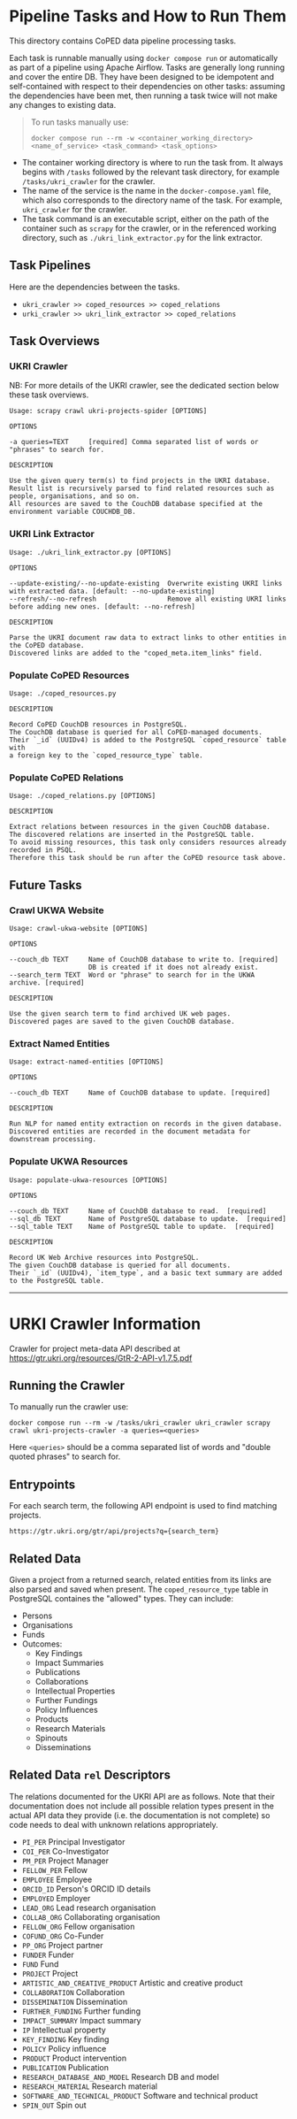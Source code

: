 # Pipeline Tasks and How to Run Them

This directory contains CoPED data pipeline processing tasks.

Each task is runnable manually using `docker compose run` or automatically as part of a pipeline using Apache Airflow. Tasks are generally long running and cover the entire DB. They have been designed to be idempotent and self-contained with respect to their dependencies on other tasks: assuming the dependencies have been met, then running a task twice will not make any changes to existing data.

> To run tasks manually use:
> 
> `docker compose run --rm -w <container_working_directory> <name_of_service> <task_command> <task_options>`

- The container working directory is where to run the task from. It always begins with `/tasks` followed by the relevant task directory, for example `/tasks/ukri_crawler` for the crawler.
- The name of the service is the name in the `docker-compose.yaml` file, which also corresponds to the directory name of the task. For example, `ukri_crawler` for the crawler.
- The task command is an executable script, either on the path of the container such as `scrapy` for the crawler, or in the referenced working directory, such as `./ukri_link_extractor.py` for the link extractor.

## Task Pipelines

Here are the dependencies between the tasks.

- `ukri_crawler >> coped_resources >> coped_relations`
- `urki_crawler >> ukri_link_extractor >> coped_relations`

## Task Overviews

### UKRI Crawler

NB: For more details of the UKRI crawler, see the dedicated section below these task overviews.

```
Usage: scrapy crawl ukri-projects-spider [OPTIONS]

OPTIONS

-a queries=TEXT     [required] Comma separated list of words or "phrases" to search for.

DESCRIPTION

Use the given query term(s) to find projects in the UKRI database.
Result list is recursively parsed to find related resources such as people, organisations, and so on.
All resources are saved to the CouchDB database specified at the environment variable COUCHDB_DB.
```


### UKRI Link Extractor

```
Usage: ./ukri_link_extractor.py [OPTIONS]

OPTIONS

--update-existing/--no-update-existing  Overwrite existing UKRI links with extracted data. [default: --no-update-existing]
--refresh/--no-refresh                  Remove all existing UKRI links before adding new ones. [default: --no-refresh]

DESCRIPTION

Parse the UKRI document raw data to extract links to other entities in the CoPED database.
Discovered links are added to the "coped_meta.item_links" field. 
```

### Populate CoPED Resources

```
Usage: ./coped_resources.py

DESCRIPTION

Record CoPED CouchDB resources in PostgreSQL.
The CouchDB database is queried for all CoPED-managed documents.
Their `_id` (UUIDv4) is added to the PostgreSQL `coped_resource` table with
a foreign key to the `coped_resource_type` table.
``` 

### Populate CoPED Relations

```
Usage: ./coped_relations.py [OPTIONS]

DESCRIPTION

Extract relations between resources in the given CouchDB database.
The discovered relations are inserted in the PostgreSQL table.
To avoid missing resources, this task only considers resources already recorded in PSQL.
Therefore this task should be run after the CoPED resource task above.
```

## Future Tasks

### Crawl UKWA Website

```
Usage: crawl-ukwa-website [OPTIONS]

OPTIONS

--couch_db TEXT     Name of CouchDB database to write to. [required]
                    DB is created if it does not already exist.
--search_term TEXT  Word or "phrase" to search for in the UKWA archive. [required]

DESCRIPTION

Use the given search term to find archived UK web pages.
Discovered pages are saved to the given CouchDB database.
```

### Extract Named Entities

```
Usage: extract-named-entities [OPTIONS]

OPTIONS

--couch_db TEXT     Name of CouchDB database to update. [required]

DESCRIPTION

Run NLP for named entity extraction on records in the given database.
Discovered entities are recorded in the document metadata for downstream processing.
```

### Populate UKWA Resources

```
Usage: populate-ukwa-resources [OPTIONS]

OPTIONS

--couch_db TEXT     Name of CouchDB database to read.  [required]
--sql_db TEXT       Name of PostgreSQL database to update.  [required]
--sql_table TEXT    Name of PostgreSQL table to update.  [required]

DESCRIPTION

Record UK Web Archive resources into PostgreSQL.
The given CouchDB database is queried for all documents.
Their `_id` (UUIDv4), `item_type`, and a basic text summary are added to the PostgreSQL table.
``` 


----------


# URKI Crawler Information

Crawler for project meta-data API described at https://gtr.ukri.org/resources/GtR-2-API-v1.7.5.pdf

## Running the Crawler

To manually run the crawler use:

`docker compose run --rm -w /tasks/ukri_crawler ukri_crawler scrapy crawl ukri-projects-crawler -a queries=<queries>`

Here `<queries>` should be a comma separated list of words and "double quoted phrases" to search for.

## Entrypoints

For each search term, the following API endpoint is used to find matching projects.

`https://gtr.ukri.org/gtr/api/projects?q={search_term}`

## Related Data

Given a project from a returned search, related entities from its links are also parsed and saved when present.
The `coped_resource_type` table in PostgreSQL containes the "allowed" types. They can include:

- Persons
- Organisations
- Funds
- Outcomes:
    * Key Findings
    * Impact Summaries
    * Publications
    * Collaborations
    * Intellectual Properties
    * Further Fundings
    * Policy Influences
    * Products
    * Research Materials
    * Spinouts
    * Disseminations

## Related Data `rel` Descriptors

The relations documented for the UKRI API are as follows. Note that their documentation does not include all possible relation types present in the actual API data they provide (i.e. the documentation is not complete) so code needs to deal with unknown relations appropriately.

- `PI_PER` Principal Investigator
- `COI_PER` Co-Investigator
- `PM_PER` Project Manager
- `FELLOW_PER` Fellow
- `EMPLOYEE` Employee
- `ORCID_ID` Person's ORCID ID details
- `EMPLOYED` Employer
- `LEAD_ORG` Lead research organisation
- `COLLAB_ORG` Collaborating organisation
- `FELLOW_ORG` Fellow organisation
- `COFUND_ORG` Co-Funder
- `PP_ORG` Project partner
- `FUNDER` Funder
- `FUND` Fund
- `PROJECT` Project
- `ARTISTIC_AND_CREATIVE_PRODUCT` Artistic and creative product
- `COLLABORATION` Collaboration
- `DISSEMINATION` Dissemination
- `FURTHER_FUNDING` Further funding
- `IMPACT_SUMMARY` Impact summary
- `IP` Intellectual property
- `KEY_FINDING` Key finding
- `POLICY` Policy influence
- `PRODUCT` Product intervention
- `PUBLICATION` Publication
- `RESEARCH_DATABASE_AND_MODEL` Research DB and model
- `RESEARCH_MATERIAL` Research material
- `SOFTWARE_AND_TECHNICAL_PRODUCT` Software and technical product
- `SPIN_OUT` Spin out
